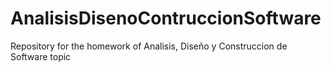 AnalisisDisenoContruccionSoftware
=================================

Repository for the homework of Analisis, Diseño y Construccion de Software topic
